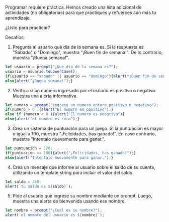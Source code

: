 Programar requiere práctica. Hemos creado una lista adicional de actividades (no obligatorias) para que practiques y refuerces aún más tu aprendizaje.

¿Listo para practicar?

Desafíos:

1. Pregunta al usuario qué día de la semana es. Si la respuesta es "Sábado" o "Domingo", muestra "¡Buen fin de semana!". De lo contrario, muestra "¡Buena semana!".

```javascript
let usuario = prompt("¿Que dia de la semana es?");
usuario = usuario.toLowerCase();
if(usuario == "sabado" || usuario == "domingo"){alert("¡Buen fin de semana!");}
else{alert("¡Buena semana!");}
```

2. Verifica si un número ingresado por el usuario es positivo o negativo. Muestra una alerta informativa.

```javascript
let numero = prompt("ingrese un numero entero positivo o negativo");
if(numero > 0 ){alert("El numero es positivo");}
else if (numero < 0 ){alert("El numero es neagtivo")}
else{alert("el numero es cero");}
```

3. Crea un sistema de puntuación para un juego. Si la puntuación es mayor o igual a 100, muestra "¡Felicidades, has ganado!". En caso contrario, muestra "Intentalo nuevamente para ganar.".

```javascript
let puntuacion = 120;
if(puntuacion >= 100){alert("¡Felicidades, has ganado!");}
else{alert("Intentalo nuevamente para ganar.");}
```

4. Crea un mensaje que informe al usuario sobre el saldo de su cuenta, utilizando un template string para incluir el valor del saldo.

```javascript
let saldo = 450;
alert(`tu saldo es ${saldo}`);
```

5. Pide al usuario que ingrese su nombre mediante un prompt. Luego, muestra una alerta de bienvenida usando ese nombre.

```javascript
let nombre = prompt("¿Cual es su nombre?");
alert(`el nombre del usuario es ${nombre}`);
```